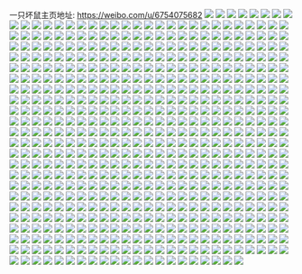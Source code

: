 一只坏鼠主页地址: https://weibo.com/u/6754075682 
![](https://wx4.sinaimg.cn/mw2000/007n5pCyly1h90bfa8n8hj31ho1zktzz.jpg) 
![](https://wx4.sinaimg.cn/mw2000/007n5pCyly1h8hddubjhwj30u0140q9c.jpg) 
![](https://wx4.sinaimg.cn/mw2000/007n5pCyly1h8hd92d7tyj30o00w0tda.jpg) 
![](https://wx4.sinaimg.cn/mw2000/007n5pCyly1h8hddv9q83j30u0140gv9.jpg) 
![](https://wx4.sinaimg.cn/mw2000/007n5pCyly1h8hdig6tfaj315o1jktr7.jpg) 
![](https://wx4.sinaimg.cn/mw2000/007n5pCyly1h8hdigd2uvj307508y3yw.jpg) 
![](https://wx4.sinaimg.cn/mw2000/007n5pCyly1h8anshlrhsj31o0280hdt.jpg) 
![](https://wx4.sinaimg.cn/mw2000/007n5pCyly1h7x2rjk30ij31h81h84qp.jpg) 
![](https://wx4.sinaimg.cn/mw2000/007n5pCyly1h7x2s00vanj32c02c0kjl.jpg) 
![](https://wx4.sinaimg.cn/mw2000/007n5pCyly1h7x2rtb3auj32c0340e83.jpg) 
![](https://wx4.sinaimg.cn/mw2000/007n5pCyly1h7x2s2g2zvj32c0340npd.jpg) 
![](https://wx4.sinaimg.cn/mw2000/007n5pCyly1h7x2rka9j8j31o02807wh.jpg) 
![](https://wx4.sinaimg.cn/mw2000/007n5pCyly1h7x2rgzwq5j32c0340hdv.jpg) 
![](https://wx4.sinaimg.cn/mw2000/007n5pCyly1h7orclsq3wj30yb19rgth.jpg) 
![](https://wx4.sinaimg.cn/mw2000/007n5pCyly1h7orcm8j1rj30oe0wi7an.jpg) 
![](https://wx4.sinaimg.cn/mw2000/007n5pCyly1h78kxmw9q5j32c0340qkm.jpg) 
![](https://wx4.sinaimg.cn/mw2000/007n5pCyly1h75691sx47j31sc2dsqv5.jpg) 
![](https://wx4.sinaimg.cn/mw2000/007n5pCyly1h75693jncfj32c0340hdu.jpg) 
![](https://wx4.sinaimg.cn/mw2000/007n5pCyly1h75690ik2mj30u0140myw.jpg) 
![](https://wx4.sinaimg.cn/mw2000/007n5pCyly1h72zphi0iqj30zo1bpgpp.jpg) 
![](https://wx4.sinaimg.cn/mw2000/007n5pCyly1h72zpjoue5j32c0340e84.jpg) 
![](https://wx4.sinaimg.cn/mw2000/007n5pCyly1h72zpljb7rj32c03401ky.jpg) 
![](https://wx4.sinaimg.cn/mw2000/007n5pCyly1h72zpmug8xj31o02804qp.jpg) 
![](https://wx4.sinaimg.cn/mw2000/007n5pCyly1h72zpg5e92j30qb0z3gpd.jpg) 
![](https://wx4.sinaimg.cn/mw2000/007n5pCyly1h72zpnpk00j30u0140qg5.jpg) 
![](https://wx4.sinaimg.cn/mw2000/007n5pCyly1h72zpp8qrsj32c0340qv6.jpg) 
![](https://wx4.sinaimg.cn/mw2000/007n5pCyly1h72zpqiy1ej30rb10ewr6.jpg) 
![](https://wx4.sinaimg.cn/mw2000/007n5pCyly1h72zps0t1hj32c0340x6p.jpg) 
![](https://wx4.sinaimg.cn/mw2000/007n5pCyly1h70mnx2l36j31o0280x6p.jpg) 
![](https://wx4.sinaimg.cn/mw2000/007n5pCyly1h70mnxo8cwj30zo1bkwon.jpg) 
![](https://wx4.sinaimg.cn/mw2000/007n5pCyly1h70mp9ndf1j30d20hemyw.jpg) 
![](https://wx4.sinaimg.cn/mw2000/007n5pCyly1h6ujdjjwr7j32c0340kjm.jpg) 
![](https://wx4.sinaimg.cn/mw2000/007n5pCyly1h6ujdfggo4j32c0340u0y.jpg) 
![](https://wx4.sinaimg.cn/mw2000/007n5pCyly1h6ujddcxz9j30xh18nwf3.jpg) 
![](https://wx4.sinaimg.cn/mw2000/007n5pCyly1h6t6opiw7mj32c03401l1.jpg) 
![](https://wx4.sinaimg.cn/mw2000/007n5pCyly1h6t6q0m6ksj30u0140whs.jpg) 
![](https://wx4.sinaimg.cn/mw2000/007n5pCyly1h6q6qaouq3j32c0340hdv.jpg) 
![](https://wx4.sinaimg.cn/mw2000/007n5pCyly1h6mpeqwrufj32c0340hdu.jpg) 
![](https://wx4.sinaimg.cn/mw2000/007n5pCyly1h6mpeng7o6j32c02c0hdt.jpg) 
![](https://wx4.sinaimg.cn/mw2000/007n5pCyly1h6mpferrhdj30u0140qbf.jpg) 
![](https://wx4.sinaimg.cn/mw2000/007n5pCyly1h6mpem0jdnj32c034046s.jpg) 
![](https://wx4.sinaimg.cn/mw2000/007n5pCyly1h6mpepbkkbj32c0340kjm.jpg) 
![](https://wx4.sinaimg.cn/mw2000/007n5pCyly1h6mpetqwpej32c03407wi.jpg) 
![](https://wx4.sinaimg.cn/mw2000/007n5pCyly1h6gy2lq9ruj31o0280e81.jpg) 
![](https://wx4.sinaimg.cn/mw2000/007n5pCyly1h6gy2n5l6gj31o0280grq.jpg) 
![](https://wx4.sinaimg.cn/mw2000/007n5pCyly1h69u6tv5fnj30nx0vwafz.jpg) 
![](https://wx4.sinaimg.cn/mw2000/007n5pCyly1h60vygyetvj31o02804qp.jpg) 
![](https://wx4.sinaimg.cn/mw2000/007n5pCyly1h60vyqrtroj31o0280ape.jpg) 
![](https://wx4.sinaimg.cn/mw2000/007n5pCyly1h60vyfzjfcj30q10yp4ba.jpg) 
![](https://wx4.sinaimg.cn/mw2000/007n5pCyly1h60vysugupj32c0340kjn.jpg) 
![](https://wx4.sinaimg.cn/mw2000/007n5pCyly1h60vyv7ajmj31o0280dub.jpg) 
![](https://wx4.sinaimg.cn/mw2000/007n5pCygy1h5xb9lmmabj32c0340u0y.jpg) 
![](https://wx4.sinaimg.cn/mw2000/007n5pCygy1h5xb9in6f8j32c0340qv5.jpg) 
![](https://wx4.sinaimg.cn/mw2000/007n5pCygy1h5xb9oms9jj32c0340e82.jpg) 
![](https://wx4.sinaimg.cn/mw2000/007n5pCygy1h5xbfrurzgj30md0tu76t.jpg) 
![](https://wx4.sinaimg.cn/mw2000/007n5pCygy1h5xbfu5b6tj33402c01ky.jpg) 
![](https://wx4.sinaimg.cn/mw2000/007n5pCygy1h5xbhk4ssyj32c02c0qv5.jpg) 
![](https://wx4.sinaimg.cn/mw2000/007n5pCygy1h5xbhiskc0j30u0140wtl.jpg) 
![](https://wx4.sinaimg.cn/mw2000/007n5pCygy1h5xbhlbxmcj327u1o0e81.jpg) 
![](https://wx4.sinaimg.cn/mw2000/007n5pCygy1h5xbhmaq4nj30tu13uk1a.jpg) 
![](https://wx4.sinaimg.cn/mw2000/007n5pCygy1h5fln60ay3j32c03404qq.jpg) 
![](https://wx4.sinaimg.cn/mw2000/007n5pCygy1h5fln6r5loj30py0ymgph.jpg) 
![](https://wx4.sinaimg.cn/mw2000/007n5pCygy1h5fn0t80ccj30tu13s7pb.jpg) 
![](https://wx4.sinaimg.cn/mw2000/007n5pCygy1h5a5b0et00j32c0340u0x.jpg) 
![](https://wx4.sinaimg.cn/mw2000/007n5pCygy1h5a5aycgu8j32c03404qq.jpg) 
![](https://wx4.sinaimg.cn/mw2000/007n5pCygy1h57iohe7ydj32c0340b2b.jpg) 
![](https://wx4.sinaimg.cn/mw2000/007n5pCygy1h57ioldejoj32c0340b29.jpg) 
![](https://wx4.sinaimg.cn/mw2000/007n5pCygy1h50qgvrv71j32c03404qq.jpg) 
![](https://wx4.sinaimg.cn/mw2000/007n5pCygy1h50qgwltakj30zk1bejw2.jpg) 
![](https://wx4.sinaimg.cn/mw2000/007n5pCygy1h50qgyecn8j32c0340hdu.jpg) 
![](https://wx4.sinaimg.cn/mw2000/007n5pCygy1h50qh081njj32c03401it.jpg) 
![](https://wx4.sinaimg.cn/mw2000/007n5pCygy1h50qh2vasjj32c0340u0y.jpg) 
![](https://wx4.sinaimg.cn/mw2000/007n5pCygy1h4xeopya9cj31901o1kb7.jpg) 
![](https://wx4.sinaimg.cn/mw2000/007n5pCygy1h4xeosn6a5j31bo1rkqno.jpg) 
![](https://wx4.sinaimg.cn/mw2000/007n5pCygy1h4xeow2xx4j318h1nbto3.jpg) 
![](https://wx4.sinaimg.cn/mw2000/007n5pCygy1h4xep0fh8jj31o02814qq.jpg) 
![](https://wx4.sinaimg.cn/mw2000/007n5pCygy1h4xeonmxxjj31ee1v7nao.jpg) 
![](https://wx4.sinaimg.cn/mw2000/007n5pCygy1h4xep2nfu6j31c61s9hcq.jpg) 
![](https://wx4.sinaimg.cn/mw2000/007n5pCygy1h4u1nojl8tj31o0281hdt.jpg) 
![](https://wx4.sinaimg.cn/mw2000/007n5pCygy1h4u1nsz8m4j31o02814qp.jpg) 
![](https://wx4.sinaimg.cn/mw2000/007n5pCygy1h4u1nqd2nyj318w1nvtsw.jpg) 
![](https://wx4.sinaimg.cn/mw2000/007n5pCygy1h4u1nlgi2uj31a51pjnnm.jpg) 
![](https://wx4.sinaimg.cn/mw2000/007n5pCygy1h4slvj0ysij32c03404qq.jpg) 
![](https://wx4.sinaimg.cn/mw2000/007n5pCygy1h4slvdr6bbj31o0280e81.jpg) 
![](https://wx4.sinaimg.cn/mw2000/007n5pCygy1h4slvm4svpj32c0340x6s.jpg) 
![](https://wx4.sinaimg.cn/mw2000/007n5pCygy1h4slvfl3q5j31o02807wi.jpg) 
![](https://wx4.sinaimg.cn/mw2000/007n5pCygy1h4slvuxm6hj32c03407wi.jpg) 
![](https://wx4.sinaimg.cn/mw2000/007n5pCygy1h4slvbft2dj31o0280qv5.jpg) 
![](https://wx4.sinaimg.cn/mw2000/007n5pCygy1h4dgvq7h5qj32c034q7wl.jpg) 
![](https://wx4.sinaimg.cn/mw2000/007n5pCygy1h4dgvsbv83j31o02801kx.jpg) 
![](https://wx4.sinaimg.cn/mw2000/007n5pCygy1h4bhmd8dfdj31o0280u0y.jpg) 
![](https://wx4.sinaimg.cn/mw2000/007n5pCygy1h4bhmhc5whj32c0340hdu.jpg) 
![](https://wx4.sinaimg.cn/mw2000/007n5pCyly1h3ylej1q90j32c0340qv5.jpg) 
![](https://wx4.sinaimg.cn/mw2000/007n5pCyly1h3ylejwgchj32c0340b2a.jpg) 
![](https://wx4.sinaimg.cn/mw2000/007n5pCyly1h3ylehw189j32c03407wk.jpg) 
![](https://wx4.sinaimg.cn/mw2000/007n5pCyly1h3ylihw471j327f2xw1ky.jpg) 
![](https://wx4.sinaimg.cn/mw2000/007n5pCyly1h3ylig8ardj32c03407wi.jpg) 
![](https://wx4.sinaimg.cn/mw2000/007n5pCyly1h3ylel4vofj32c03401kz.jpg) 
![](https://wx4.sinaimg.cn/mw2000/007n5pCyly1h3x9dgoav7j30by0bxwff.jpg) 
![](https://wx4.sinaimg.cn/mw2000/007n5pCyly1h3twl33l96j33dw52u1l3.jpg) 
![](https://wx4.sinaimg.cn/mw2000/007n5pCyly1h3twlo224kj356o3ggqv9.jpg) 
![](https://wx4.sinaimg.cn/mw2000/007n5pCyly1h3twl70ve6j33dw52u1l2.jpg) 
![](https://wx4.sinaimg.cn/mw2000/007n5pCyly1h3twkzs0o0j352u3dwe86.jpg) 
![](https://wx4.sinaimg.cn/mw2000/007n5pCyly1h3twlbskh9j33dw52ukjs.jpg) 
![](https://wx4.sinaimg.cn/mw2000/007n5pCyly1h3twlfg6x6j33dw52unph.jpg) 
![](https://wx4.sinaimg.cn/mw2000/007n5pCyly1h3twlknfi4j33do52ikjt.jpg) 
![](https://wx4.sinaimg.cn/mw2000/007n5pCyly1h3twlrp54nj33gg56ob2e.jpg) 
![](https://wx4.sinaimg.cn/mw2000/007n5pCyly1h3stlyj3nmj32c0340e83.jpg) 
![](https://wx4.sinaimg.cn/mw2000/007n5pCyly1h3stm056n9j33402c0b2b.jpg) 
![](https://wx4.sinaimg.cn/mw2000/007n5pCyly1h3stm1mayzj32c0340kjm.jpg) 
![](https://wx4.sinaimg.cn/mw2000/007n5pCyly1h3stm3pzsuj32c0340qv7.jpg) 
![](https://wx4.sinaimg.cn/mw2000/007n5pCyly1h3stm5k0swj32c02c0qv6.jpg) 
![](https://wx4.sinaimg.cn/mw2000/007n5pCyly1h3stm78gohj32c0340x6q.jpg) 
![](https://wx4.sinaimg.cn/mw2000/007n5pCyly1h3bolx4hxxj32c03404qq.jpg) 
![](https://wx4.sinaimg.cn/mw2000/007n5pCyly1h3boowzwroj31sc2dsnpd.jpg) 
![](https://wx4.sinaimg.cn/mw2000/007n5pCyly1h391950fo8j32c02c0npe.jpg) 
![](https://wx4.sinaimg.cn/mw2000/007n5pCyly1h391913pcwj32c03407wi.jpg) 
![](https://wx4.sinaimg.cn/mw2000/007n5pCyly1h2vgechnejj30u0140dlp.jpg) 
![](https://wx4.sinaimg.cn/mw2000/007n5pCyly1h2vged459qj30u0193jyn.jpg) 
![](https://wx4.sinaimg.cn/mw2000/007n5pCyly1h2vgedkmrjj30u0140q73.jpg) 
![](https://wx4.sinaimg.cn/mw2000/007n5pCyly1h2vgedzvwxj30u0140jvn.jpg) 
![](https://wx4.sinaimg.cn/mw2000/007n5pCyly1h2ubldow7lj30u0140k1o.jpg) 
![](https://wx4.sinaimg.cn/mw2000/007n5pCyly1h2uble887sj30u0140n5c.jpg) 
![](https://wx4.sinaimg.cn/mw2000/007n5pCyly1h2ublcyi9ij30u014011d.jpg) 
![](https://wx4.sinaimg.cn/mw2000/007n5pCyly1h2t53dcc3zj30u01hc46h.jpg) 
![](https://wx4.sinaimg.cn/mw2000/007n5pCyly1h2t53dvqgjj30u0140tf7.jpg) 
![](https://wx4.sinaimg.cn/mw2000/007n5pCyly1h2t53efy4ij30u01407d6.jpg) 
![](https://wx4.sinaimg.cn/mw2000/007n5pCyly1h2t53exbo0j30u01407c3.jpg) 
![](https://wx4.sinaimg.cn/mw2000/007n5pCyly1h2s3qsm0dvj30ix0ix75e.jpg) 
![](https://wx4.sinaimg.cn/mw2000/007n5pCyly1h2s3t3ubn4j30ei0eijub.jpg) 
![](https://wx4.sinaimg.cn/mw2000/007n5pCyly1h2s3ttf3pqj32t11vlhdw.jpg) 
![](https://wx4.sinaimg.cn/mw2000/007n5pCyly1h2myx323a0j319s0u07gc.jpg) 
![](https://wx4.sinaimg.cn/mw2000/007n5pCyly1h2gcyhi1pej30u0140qaf.jpg) 
![](https://wx4.sinaimg.cn/mw2000/007n5pCyly1h2gcymzsjqj30u01407c1.jpg) 
![](https://wx4.sinaimg.cn/mw2000/007n5pCyly1h2gcyika4nj30u0140wnz.jpg) 
![](https://wx4.sinaimg.cn/mw2000/007n5pCyly1h2gcykd3b6j30u0141qa6.jpg) 
![](https://wx4.sinaimg.cn/mw2000/007n5pCyly1h23h3nzgzvj30wy1pctk0.jpg) 
![](https://wx4.sinaimg.cn/mw2000/007n5pCyly1h1m2loj7yej30zo1re49l.jpg) 
![](https://wx4.sinaimg.cn/mw2000/007n5pCyly1h1m2loty7vj30zo1re47k.jpg) 
![](https://wx4.sinaimg.cn/mw2000/007n5pCyly1h1gqwjzwbsj31400u043r.jpg) 
![](https://wx4.sinaimg.cn/mw2000/007n5pCyly1h1gqwjbhh3j30u00u0gqz.jpg) 
![](https://wx4.sinaimg.cn/mw2000/007n5pCyly1h1gqwkczb3j30u00u0dk0.jpg) 
![](https://wx4.sinaimg.cn/mw2000/007n5pCyly1h1gqwkvayhj30u0140dkx.jpg) 
![](https://wx4.sinaimg.cn/mw2000/007n5pCyly1h1gqwlfltuj30u0140gsi.jpg) 
![](https://wx4.sinaimg.cn/mw2000/007n5pCyly1h1gqwlu08mj30u014078w.jpg) 
![](https://wx4.sinaimg.cn/mw2000/007n5pCyly1h1aqlbm1bij32c03404qq.jpg) 
![](https://wx4.sinaimg.cn/mw2000/007n5pCyly1h1aqlas4oij30u0140qeg.jpg) 
![](https://wx4.sinaimg.cn/mw2000/007n5pCyly1h0xj23dtl3j32c0340b2a.jpg) 
![](https://wx4.sinaimg.cn/mw2000/007n5pCyly1h0xj2ouo0hj30sa11pdjw.jpg) 
![](https://wx4.sinaimg.cn/mw2000/007n5pCyly1h0xj25dpkej32c0340e84.jpg) 
![](https://wx4.sinaimg.cn/mw2000/007n5pCyly1h0xj2idtj3j32c0340x6s.jpg) 
![](https://wx4.sinaimg.cn/mw2000/007n5pCyly1h0xj2632onj30d50hjt9s.jpg) 
![](https://wx4.sinaimg.cn/mw2000/007n5pCyly1h0xj22jwbxj30u00k0goh.jpg) 
![](https://wx4.sinaimg.cn/mw2000/007n5pCyly1h0qkpmavwwj32c0340e83.jpg) 
![](https://wx4.sinaimg.cn/mw2000/007n5pCyly1h0qkpnnpsuj32c0340qv6.jpg) 
![](https://wx4.sinaimg.cn/mw2000/007n5pCyly1h0qkpkpqqzj32c03401kz.jpg) 
![](https://wx4.sinaimg.cn/mw2000/007n5pCyly1h0qkpovqxkj30zo1bk150.jpg) 
![](https://wx4.sinaimg.cn/mw2000/007n5pCyly1h0qkpps14ej31vu2igx6p.jpg) 
![](https://wx4.sinaimg.cn/mw2000/007n5pCyly1h0qkt2xu68j30u0140ak9.jpg) 
![](https://wx4.sinaimg.cn/mw2000/007n5pCyly1gzlm5v7f5rj32c0340u0x.jpg) 
![](https://wx4.sinaimg.cn/mw2000/007n5pCyly1gzlm5wo6i1j31o02807tw.jpg) 
![](https://wx4.sinaimg.cn/mw2000/007n5pCyly1gzlm6456iwj32c0340u0z.jpg) 
![](https://wx4.sinaimg.cn/mw2000/007n5pCyly1gzlm6ahc1zj32c0340npf.jpg) 
![](https://wx4.sinaimg.cn/mw2000/007n5pCyly1gyp7rf3rl3j30u0140q7k.jpg) 
![](https://wx4.sinaimg.cn/mw2000/007n5pCyly1gyp7re6hz9j30u01400zu.jpg) 
![](https://wx4.sinaimg.cn/mw2000/007n5pCyly1gyp7rgevefj30u01407cw.jpg) 
![](https://wx4.sinaimg.cn/mw2000/007n5pCyly1gyp7rh2356j30f70kawgm.jpg) 
![](https://wx4.sinaimg.cn/mw2000/007n5pCyly1gy77s2okuoj33do52inpg.jpg) 
![](https://wx4.sinaimg.cn/mw2000/007n5pCyly1gy77s6jth8j33dw52uqv7.jpg) 
![](https://wx4.sinaimg.cn/mw2000/007n5pCyly1gy77sa3dxaj33do52iqv8.jpg) 
![](https://wx4.sinaimg.cn/mw2000/007n5pCyly1gy77sg130oj33do52iqvd.jpg) 
![](https://wx4.sinaimg.cn/mw2000/007n5pCyly1gy77sk1xzuj33dw52ux6w.jpg) 
![](https://wx4.sinaimg.cn/mw2000/007n5pCyly1gy77sqffkwj33gg56okjv.jpg) 
![](https://wx4.sinaimg.cn/mw2000/007n5pCyly1gy77sw6spqj33do52ihe4.jpg) 
![](https://wx4.sinaimg.cn/mw2000/007n5pCyly1gy77ryfy4lj33gg56oe8b.jpg) 
![](https://wx4.sinaimg.cn/mw2000/007n5pCyly1gy77syepnuj33gg56ou13.jpg) 
![](https://wx4.sinaimg.cn/mw2000/007n5pCygy1gxxhgxthbij31400u0ae9.jpg) 
![](https://wx4.sinaimg.cn/mw2000/007n5pCygy1gxxhgzasdkj31400u0aiq.jpg) 
![](https://wx4.sinaimg.cn/mw2000/007n5pCygy1gxxhgwmo21j31400u0gx0.jpg) 
![](https://wx4.sinaimg.cn/mw2000/007n5pCygy1gxxhgzwlazj31400u0dqv.jpg) 
![](https://wx4.sinaimg.cn/mw2000/007n5pCyly1gx9by1futrj32c0340b2a.jpg) 
![](https://wx4.sinaimg.cn/mw2000/007n5pCyly1gx9by2ypzxj32c0340u0y.jpg) 
![](https://wx4.sinaimg.cn/mw2000/007n5pCyly1gx9bxzed5oj32c0340x6q.jpg) 
![](https://wx4.sinaimg.cn/mw2000/007n5pCyly1gx9c260763j30md0tugr1.jpg) 
![](https://wx4.sinaimg.cn/mw2000/007n5pCyly1gx9by5jjitj32c03404qr.jpg) 
![](https://wx4.sinaimg.cn/mw2000/007n5pCyly1gx9c25oduvj30u0140ws4.jpg) 
![](https://wx4.sinaimg.cn/mw2000/007n5pCyly1gx9bz6jmktj30mi0u0aip.jpg) 
![](https://wx4.sinaimg.cn/mw2000/007n5pCyly1gx9by9ryj8j32c0340hdu.jpg) 
![](https://wx4.sinaimg.cn/mw2000/007n5pCyly1gx9bybxwrzj32c0340u0z.jpg) 
![](https://wx4.sinaimg.cn/mw2000/007n5pCyly1gw9z34uad9j30u01hcwli.jpg) 
![](https://wx4.sinaimg.cn/mw2000/007n5pCyly1gw3jd5vpe8j30u01400z3.jpg) 
![](https://wx4.sinaimg.cn/mw2000/007n5pCyly1gw3jdq8wkuj30u0140gqe.jpg) 
![](https://wx4.sinaimg.cn/mw2000/007n5pCyly1gw3jd9bq4cj30u0140gu6.jpg) 
![](https://wx4.sinaimg.cn/mw2000/007n5pCyly1gw3jdb7w8qj30u0140475.jpg) 
![](https://wx4.sinaimg.cn/mw2000/007n5pCyly1guz0btuctcj30u01sx47z.jpg) 
![](https://wx4.sinaimg.cn/mw2000/007n5pCyly1guz0aug46nj30u01sxahk.jpg) 
![](https://wx4.sinaimg.cn/mw2000/007n5pCyly1guz0b0y7p0j60u01sxnax02.jpg) 
![](https://wx4.sinaimg.cn/mw2000/007n5pCyly1guz0b4mzauj60u01sx47m02.jpg) 
![](https://wx4.sinaimg.cn/mw2000/007n5pCyly1guz0byeo8aj60u01sxwkj02.jpg) 
![](https://wx4.sinaimg.cn/mw2000/007n5pCyly1guz0b9s8mej30u01sx0yk.jpg) 
![](https://wx4.sinaimg.cn/mw2000/007n5pCyly1guz0bfnzawj60u01sxwnj02.jpg) 
![](https://wx4.sinaimg.cn/mw2000/007n5pCyly1guz0blr2w4j60u01sxamg02.jpg) 
![](https://wx4.sinaimg.cn/mw2000/007n5pCyly1guz0bmixgij60u01sxwlw02.jpg) 
![](https://wx4.sinaimg.cn/mw2000/007n5pCygy1guviiguo98j60u00u0tdw02.jpg) 
![](https://wx4.sinaimg.cn/mw2000/007n5pCygy1guviihxa45j60u00u0jzq02.jpg) 
![](https://wx4.sinaimg.cn/mw2000/007n5pCygy1guviiit36oj60tu0tun1302.jpg) 
![](https://wx4.sinaimg.cn/mw2000/007n5pCygy1guviijg30oj60mi0miq6502.jpg) 
![](https://wx4.sinaimg.cn/mw2000/007n5pCygy1gt1pmd29z2j32c0340e81.jpg) 
![](https://wx4.sinaimg.cn/mw2000/007n5pCygy1gt1pmeuarcj32c03401kx.jpg) 
![](https://wx4.sinaimg.cn/mw2000/007n5pCygy1gt1pmb3zmrj32c0340e81.jpg) 
![](https://wx4.sinaimg.cn/mw2000/007n5pCygy1gt1pmg9tdpj32c0340njr.jpg) 
![](https://wx4.sinaimg.cn/mw2000/007n5pCyly1gs0rjloirrj32c0340qv5.jpg) 
![](https://wx4.sinaimg.cn/mw2000/007n5pCyly1gs0rbjk151j30zo1bk0za.jpg) 
![](https://wx4.sinaimg.cn/mw2000/007n5pCyly1gs0rbq1lblj32c03401ky.jpg) 
![](https://wx4.sinaimg.cn/mw2000/007n5pCyly1gs0rbhuqa4j32c02c0x6p.jpg) 
![](https://wx4.sinaimg.cn/mw2000/007n5pCyly1gs0rbko1wvj32c02c0wxr.jpg) 
![](https://wx4.sinaimg.cn/mw2000/007n5pCyly1gs0rbm2p6aj31fy1fy7wh.jpg) 
![](https://wx4.sinaimg.cn/mw2000/007n5pCyly1gs0rbn9a5pj32c02c0ng4.jpg) 
![](https://wx4.sinaimg.cn/mw2000/007n5pCyly1gs0rjij6qjj32c02c07wh.jpg) 
![](https://wx4.sinaimg.cn/mw2000/007n5pCyly1gs0rbsp1s1j30u00k078a.jpg) 
![](https://wx4.sinaimg.cn/mw2000/007n5pCyly1grmxp3xwv7j30u0140q4w.jpg) 
![](https://wx4.sinaimg.cn/mw2000/007n5pCyly1grmxp49m96j30u0140whp.jpg) 
![](https://wx4.sinaimg.cn/mw2000/007n5pCyly1grmxp4ti7ij30u0140qbq.jpg) 
![](https://wx4.sinaimg.cn/mw2000/007n5pCyly1grmxrcplfoj30u0140kdc.jpg) 
![](https://wx4.sinaimg.cn/mw2000/007n5pCygy1gri28f5981j30u0140n18.jpg) 
![](https://wx4.sinaimg.cn/mw2000/007n5pCygy1gri28gjnmdj30u0140q7c.jpg) 
![](https://wx4.sinaimg.cn/mw2000/007n5pCygy1gri28i9lo0j30u0140n7z.jpg) 
![](https://wx4.sinaimg.cn/mw2000/007n5pCygy1gri28j9477j30u0140wkq.jpg) 
![](https://wx4.sinaimg.cn/mw2000/007n5pCygy1gqmqhml0nfj30u00u00xm.jpg) 
![](https://wx4.sinaimg.cn/mw2000/007n5pCygy1gqmqhngj29j30u00u0gpz.jpg) 
![](https://wx4.sinaimg.cn/mw2000/007n5pCygy1gqmqo7vir2j30mi0mi423.jpg) 
![](https://wx4.sinaimg.cn/mw2000/007n5pCygy1gqmqjhd782j30u00u0n82.jpg) 
![](https://wx4.sinaimg.cn/mw2000/007n5pCygy1gqmqhp2fmoj30u00u0q7i.jpg) 
![](https://wx4.sinaimg.cn/mw2000/007n5pCygy1gqmqhsapyej30u00u046w.jpg) 
![](https://wx4.sinaimg.cn/mw2000/007n5pCygy1gqmqhtcnl9j30u00u0jvf.jpg) 
![](https://wx4.sinaimg.cn/mw2000/007n5pCygy1gqmqhuy1i3j30u00u0aic.jpg) 
![](https://wx4.sinaimg.cn/mw2000/007n5pCygy1gqmqk9vtb4j30dw0dwaaw.jpg) 
![](https://wx4.sinaimg.cn/mw2000/007n5pCygy1gq5ingzg6jj32c03404qq.jpg) 
![](https://wx4.sinaimg.cn/mw2000/007n5pCygy1gq5injf81ej32c0340b29.jpg) 
![](https://wx4.sinaimg.cn/mw2000/007n5pCygy1gq5inlb60xj32c03407wh.jpg) 
![](https://wx4.sinaimg.cn/mw2000/007n5pCygy1gq5inmudnrj32al2alqpk.jpg) 
![](https://wx4.sinaimg.cn/mw2000/007n5pCygy1gq5ino2cnvj32c02c01bt.jpg) 
![](https://wx4.sinaimg.cn/mw2000/007n5pCygy1gq5inp5h28j32c02c0gw2.jpg) 
![](https://wx4.sinaimg.cn/mw2000/007n5pCyly1gpg3mg6nprj32mh1po4qt.jpg) 
![](https://wx4.sinaimg.cn/mw2000/007n5pCyly1gpg3mmr1uvj32mh1poqv8.jpg) 
![](https://wx4.sinaimg.cn/mw2000/007n5pCyly1gpg3mvvh4uj32mh1poe85.jpg) 
![](https://wx4.sinaimg.cn/mw2000/007n5pCyly1gpg3tkhl3jj32mh1ponpf.jpg) 
![](https://wx4.sinaimg.cn/mw2000/007n5pCyly1gp5vah9mskj30u00u0440.jpg) 
![](https://wx4.sinaimg.cn/mw2000/007n5pCyly1gp5valhuhlj30u00u0aid.jpg) 
![](https://wx4.sinaimg.cn/mw2000/007n5pCyly1gp5vaoljixj30u10u0k18.jpg) 
![](https://wx4.sinaimg.cn/mw2000/007n5pCyly1gp5vdoufu0j30u0140wnl.jpg) 
![](https://wx4.sinaimg.cn/mw2000/007n5pCyly1gp5vaji1nqj30u0140do1.jpg) 
![](https://wx4.sinaimg.cn/mw2000/007n5pCyly1gp5vdqurzzj30u014043v.jpg) 
![](https://wx4.sinaimg.cn/mw2000/007n5pCyly1gozovix06fj32c02c0hdt.jpg) 
![](https://wx4.sinaimg.cn/mw2000/007n5pCyly1gojk3qfa0yj32c02c07uj.jpg) 
![](https://wx4.sinaimg.cn/mw2000/007n5pCyly1gojk3t54bjj32c02c0e81.jpg) 
![](https://wx4.sinaimg.cn/mw2000/007n5pCyly1gojk3uwh4pj32c02c01bu.jpg) 
![](https://wx4.sinaimg.cn/mw2000/007n5pCyly1gojk3nxegdj32c02c04qp.jpg) 
![](https://wx4.sinaimg.cn/mw2000/007n5pCyly1gojm3kdmbhj32c02c0tjy.jpg) 
![](https://wx4.sinaimg.cn/mw2000/007n5pCyly1gojm40c4zzj328e28ze82.jpg) 
![](https://wx4.sinaimg.cn/mw2000/007n5pCyly1gnwmsegom3j30u014q12f.jpg) 
![](https://wx4.sinaimg.cn/mw2000/007n5pCyly1gnwmsgrjzej30u014d7dr.jpg) 
![](https://wx4.sinaimg.cn/mw2000/007n5pCyly1gnmyfr3ardj30iq0iqgoc.jpg) 
![](https://wx4.sinaimg.cn/mw2000/007n5pCyly1gnmygstat2j30u00u0k1r.jpg) 
![](https://wx4.sinaimg.cn/mw2000/007n5pCyly1gnm9ss6s81j30u00u0n33.jpg) 
![](https://wx4.sinaimg.cn/mw2000/007n5pCyly1gnmybyg91zj30u00u07dz.jpg) 
![](https://wx4.sinaimg.cn/mw2000/007n5pCyly1gnmyee8ww1j30u00u07g5.jpg) 
![](https://wx4.sinaimg.cn/mw2000/007n5pCyly1gnmyeejbbaj31400u0k7k.jpg) 
![](https://wx4.sinaimg.cn/mw2000/007n5pCyly1gnihdj8tgdj30u00u0tf8.jpg) 
![](https://wx4.sinaimg.cn/mw2000/007n5pCyly1gnihg2auo5j30u00u0n4i.jpg) 
![](https://wx4.sinaimg.cn/mw2000/007n5pCyly1gnihdfrxdlj30u00u0wm5.jpg) 
![](https://wx4.sinaimg.cn/mw2000/007n5pCyly1gnihdkvkeaj30u00u0gsi.jpg) 
![](https://wx4.sinaimg.cn/mw2000/007n5pCyly1gmz1ls70gmj30u00u0k1l.jpg) 
![](https://wx4.sinaimg.cn/mw2000/007n5pCyly1gmz1lszfn6j30u00u0qa4.jpg) 
![](https://wx4.sinaimg.cn/mw2000/007n5pCyly1gmz1ry9ipyj30u0140tpe.jpg) 
![](https://wx4.sinaimg.cn/mw2000/007n5pCyly1gmz1lug41nj30yf0u07gg.jpg) 
![](https://wx4.sinaimg.cn/mw2000/007n5pCyly1gmz1lri6gfj30u01404fk.jpg) 
![](https://wx4.sinaimg.cn/mw2000/007n5pCyly1gmz1lx3k2wj30u01407c7.jpg) 
![](https://wx4.sinaimg.cn/mw2000/007n5pCyly1gmz1luyh0fj30u00u0wli.jpg) 
![](https://wx4.sinaimg.cn/mw2000/007n5pCyly1gmz1lvhh6gj30u00u0wmn.jpg) 
![](https://wx4.sinaimg.cn/mw2000/007n5pCyly1gmz1lwjsxbj30u00u0gq2.jpg) 
![](https://wx4.sinaimg.cn/mw2000/007n5pCyly1gmz1o0hbgfj30u00u077w.jpg) 
![](https://wx4.sinaimg.cn/mw2000/007n5pCyly1gmz1o14rz0j30u00u079y.jpg) 
![](https://wx4.sinaimg.cn/mw2000/007n5pCyly1gmz1o1pyhyj30u00u0103.jpg) 
![](https://wx4.sinaimg.cn/mw2000/007n5pCygy1gm0q7l0bbkj334022o4qq.jpg) 
![](https://wx4.sinaimg.cn/mw2000/007n5pCygy1gm0q82ycy1j31x62k8u0x.jpg) 
![](https://wx4.sinaimg.cn/mw2000/007n5pCygy1gm0q7oylspj31ss2p5x6p.jpg) 
![](https://wx4.sinaimg.cn/mw2000/007n5pCygy1gm0q7xavj6j32c02c0avp.jpg) 
![](https://wx4.sinaimg.cn/mw2000/007n5pCygy1gm0q7mlk5mj31lf1lf1kx.jpg) 
![](https://wx4.sinaimg.cn/mw2000/007n5pCygy1gm0q7sqsw2j32ps1t7qv5.jpg) 
![](https://wx4.sinaimg.cn/mw2000/007n5pCygy1gm0q7q304jj32c02c0k9t.jpg) 
![](https://wx4.sinaimg.cn/mw2000/007n5pCygy1gm0q7uarz7j32c02c0qtk.jpg) 
![](https://wx4.sinaimg.cn/mw2000/007n5pCygy1gm0q80185pj32c02c0b29.jpg) 
![](https://wx4.sinaimg.cn/mw2000/007n5pCyly1gkno0ugrw8j30u011ijxn.jpg) 
![](https://wx4.sinaimg.cn/mw2000/007n5pCyly1gkno0v9xahj30nh0nhwlr.jpg) 
![](https://wx4.sinaimg.cn/mw2000/007n5pCyly1gkno0tlv08j30u0140113.jpg) 
![](https://wx4.sinaimg.cn/mw2000/007n5pCyly1gkno0wye19j30u0140qd8.jpg) 
![](https://wx4.sinaimg.cn/mw2000/007n5pCygy1gkeq9vhctbj32c02c0ha1.jpg) 
![](https://wx4.sinaimg.cn/mw2000/007n5pCygy1gkeq9xv2m2j32c02c07wh.jpg) 
![](https://wx4.sinaimg.cn/mw2000/007n5pCygy1gkeqa4mkpxj32c02c04mz.jpg) 
![](https://wx4.sinaimg.cn/mw2000/007n5pCygy1gkeqejvvgej30u00u07w3.jpg) 
![](https://wx4.sinaimg.cn/mw2000/007n5pCygy1gkeqa75sxnj32c02c0npd.jpg) 
![](https://wx4.sinaimg.cn/mw2000/007n5pCygy1gkeqe36zf7j32c02c0kjm.jpg) 
![](https://wx4.sinaimg.cn/mw2000/007n5pCygy1gk8xavaom5j32c02c0kjl.jpg) 
![](https://wx4.sinaimg.cn/mw2000/007n5pCygy1gk8xb1pzjmj321k25mqv5.jpg) 
![](https://wx4.sinaimg.cn/mw2000/007n5pCygy1gjxgrx8drcj32c02c07wh.jpg) 
![](https://wx4.sinaimg.cn/mw2000/007n5pCygy1gjxgrv7aajj32c02c01ky.jpg) 
![](https://wx4.sinaimg.cn/mw2000/007n5pCygy1gjxgrxsv9nj30tz12zq7r.jpg) 
![](https://wx4.sinaimg.cn/mw2000/007n5pCygy1gjxgrziinpj32c02c04qp.jpg) 
![](https://wx4.sinaimg.cn/mw2000/007n5pCygy1gjxgs02t99j30u00u0q5s.jpg) 
![](https://wx4.sinaimg.cn/mw2000/007n5pCygy1gjxgs3y755j32c02c0qv6.jpg) 
![](https://wx4.sinaimg.cn/mw2000/007n5pCygy1gjxgs6vsc5j31w02iox6p.jpg) 
![](https://wx4.sinaimg.cn/mw2000/007n5pCygy1gjxgs91zsij32c02c0b29.jpg) 
![](https://wx4.sinaimg.cn/mw2000/007n5pCygy1gjxgsargyqj325l25l1kx.jpg) 
![](https://wx4.sinaimg.cn/mw2000/007n5pCygy1gigpzzz77lj32c02c0e81.jpg) 
![](https://wx4.sinaimg.cn/mw2000/007n5pCygy1gigq027t89j32c02c0b1i.jpg) 
![](https://wx4.sinaimg.cn/mw2000/007n5pCygy1gigq036geyj32c02c0qv5.jpg) 
![](https://wx4.sinaimg.cn/mw2000/007n5pCygy1gigq041ir1j32c02c0n6c.jpg) 
![](https://wx4.sinaimg.cn/mw2000/007n5pCygy1gigpzzbk9kj32c02c01kx.jpg) 
![](https://wx4.sinaimg.cn/mw2000/007n5pCygy1gigq010cypj32c02c0tzt.jpg) 
![](https://wx4.sinaimg.cn/mw2000/007n5pCygy1giey05zyd5j32c02c0npe.jpg) 
![](https://wx4.sinaimg.cn/mw2000/007n5pCygy1giey2m6xohj32c02c0e81.jpg) 
![](https://wx4.sinaimg.cn/mw2000/007n5pCygy1giey3ybsxwj32c02c0e81.jpg) 
![](https://wx4.sinaimg.cn/mw2000/007n5pCygy1giey08tmblj31sc1schdt.jpg) 
![](https://wx4.sinaimg.cn/mw2000/007n5pCygy1giey0c69m2j32c02c0hdu.jpg) 
![](https://wx4.sinaimg.cn/mw2000/007n5pCygy1giey0fe5xsj32c02c0qv5.jpg) 
![](https://wx4.sinaimg.cn/mw2000/007n5pCygy1giey0hvtlxj32c02c0hdt.jpg) 
![](https://wx4.sinaimg.cn/mw2000/007n5pCygy1giey0k5yc9j32c02c0e81.jpg) 
![](https://wx4.sinaimg.cn/mw2000/007n5pCygy1giey0nxi1pj32c02c0kjl.jpg) 
![](https://wx4.sinaimg.cn/mw2000/007n5pCygy1gicp3v7l8tj31cv1cvdtn.jpg) 
![](https://wx4.sinaimg.cn/mw2000/007n5pCygy1gicp407wtrj32c02c04mw.jpg) 
![](https://wx4.sinaimg.cn/mw2000/007n5pCygy1gicp3ryi6rj31gu1gu1kt.jpg) 
![](https://wx4.sinaimg.cn/mw2000/007n5pCygy1gicp3n2a3cj32c02c01kx.jpg) 
![](https://wx4.sinaimg.cn/mw2000/007n5pCygy1gicp45tl6aj32c02c0qpu.jpg) 
![](https://wx4.sinaimg.cn/mw2000/007n5pCygy1gicp47w41oj30u00u0agx.jpg) 
![](https://wx4.sinaimg.cn/mw2000/007n5pCyly1ghvzi8jxybj30u01mkn8i.jpg) 
![](https://wx4.sinaimg.cn/mw2000/007n5pCyly1ghsk90cx6gj30u00u0jxe.jpg) 
![](https://wx4.sinaimg.cn/mw2000/007n5pCyly1ghpiofemhbj30u00u0qa2.jpg) 
![](https://wx4.sinaimg.cn/mw2000/007n5pCyly1ghpiogwx3nj30u00u00yd.jpg) 
![](https://wx4.sinaimg.cn/mw2000/007n5pCyly1ghpioibudyj30u00u0447.jpg) 
![](https://wx4.sinaimg.cn/mw2000/007n5pCyly1ghpiolftwpj30u014014q.jpg) 
![](https://wx4.sinaimg.cn/mw2000/007n5pCyly1ghmyrnkibyj30u00u0q7z.jpg) 
![](https://wx4.sinaimg.cn/mw2000/007n5pCyly1ghmyrmt01yj30u00u0gom.jpg) 
![](https://wx4.sinaimg.cn/mw2000/007n5pCyly1ghmyro0cgdj30u00u0jwd.jpg) 
![](https://wx4.sinaimg.cn/mw2000/007n5pCyly1ghgce3qaiej30u01407e8.jpg) 
![](https://wx4.sinaimg.cn/mw2000/007n5pCyly1gh9bqe8r3lj30u00u0q8s.jpg) 
![](https://wx4.sinaimg.cn/mw2000/007n5pCyly1gh9bqkgs5zj30u00u0gts.jpg) 
![](https://wx4.sinaimg.cn/mw2000/007n5pCyly1gh9bqytqj6j30u00u0jxk.jpg) 
![](https://wx4.sinaimg.cn/mw2000/007n5pCyly1gh9bqambi8j30u00u0q77.jpg) 
![](https://wx4.sinaimg.cn/mw2000/007n5pCygy1gh2447udwlj31mc25s1kx.jpg) 
![](https://wx4.sinaimg.cn/mw2000/007n5pCygy1ggcwqg2g8nj30mi0u018d.jpg) 
![](https://wx4.sinaimg.cn/mw2000/007n5pCygy1gfopi2wd4yj32c034mazu.jpg) 
![](https://wx4.sinaimg.cn/mw2000/007n5pCygy1gfophxr2h6j32c02c0e81.jpg) 
![](https://wx4.sinaimg.cn/mw2000/007n5pCygy1gfopi0zj9nj32c02c0nok.jpg) 
![](https://wx4.sinaimg.cn/mw2000/007n5pCygy1gfopi3n3qqj32c02c04dw.jpg) 
![](https://wx4.sinaimg.cn/mw2000/007n5pCygy1gfophvtxrij327c27chdt.jpg) 
![](https://wx4.sinaimg.cn/mw2000/007n5pCygy1gfophyjtsij30u00u00y6.jpg) 
![](https://wx4.sinaimg.cn/mw2000/007n5pCyly1gdc6vq3nepj31o01o0kjl.jpg) 
![](https://wx4.sinaimg.cn/mw2000/007n5pCyly1gdc6vzbkarj32c02c0e81.jpg) 
![](https://wx4.sinaimg.cn/mw2000/007n5pCyly1gdc6waowjnj32c02c07wh.jpg) 
![](https://wx4.sinaimg.cn/mw2000/007n5pCyly1gbyhi4vr7bj31990u0dvt.jpg) 
![](https://wx4.sinaimg.cn/mw2000/007n5pCyly1gbyhhz6b93j31990u0wv0.jpg) 
![](https://wx4.sinaimg.cn/mw2000/007n5pCyly1gbyhhm4tuvj31990u0tnl.jpg) 
![](https://wx4.sinaimg.cn/mw2000/007n5pCyly1gbyhhsx5wzj31990u07l6.jpg) 
![](https://wx4.sinaimg.cn/mw2000/007n5pCyly1gbyhibs3xfj31990u0k8t.jpg) 
![](https://wx4.sinaimg.cn/mw2000/007n5pCyly1gbyhhbihf0j31980u0787.jpg) 
![](https://wx4.sinaimg.cn/mw2000/007n5pCyly1gbyhhhojcej31990u01df.jpg) 
![](https://wx4.sinaimg.cn/mw2000/007n5pCyly1gbyhij4xccj31990u0ka7.jpg) 
![](https://wx4.sinaimg.cn/mw2000/007n5pCyly1gbyhishxu3j31990u0qnk.jpg) 
![](https://wx4.sinaimg.cn/mw2000/007n5pCyly1gb9cr5kz9pj30u00u0dms.jpg) 
![](https://wx4.sinaimg.cn/mw2000/007n5pCyly1gb9cr55vyhj30u00u077n.jpg) 
![](https://wx4.sinaimg.cn/mw2000/007n5pCyly1gb9cr5z7suj30u00u0n3n.jpg) 
![](https://wx4.sinaimg.cn/mw2000/007n5pCyly1gb9cr4v2t0j30u00u0dq4.jpg) 
![](https://wx4.sinaimg.cn/mw2000/007n5pCygy1gb3ej0a5egj32c02c07p3.jpg) 
![](https://wx4.sinaimg.cn/mw2000/007n5pCygy1gb3ej3xns0j32c02c01ji.jpg) 
![](https://wx4.sinaimg.cn/mw2000/007n5pCygy1gb3ej6f8g1j31o01o0npd.jpg) 
![](https://wx4.sinaimg.cn/mw2000/007n5pCygy1gb3eiy6ri5j32c02c0e81.jpg) 
![](https://wx4.sinaimg.cn/mw2000/007n5pCygy1gajp1esvmmj30u00u0tg7.jpg) 
![](https://wx4.sinaimg.cn/mw2000/007n5pCygy1gajp19ukoej30u00u0128.jpg) 
![](https://wx4.sinaimg.cn/mw2000/007n5pCygy1gajp13x5wbj30u00u0117.jpg) 
![](https://wx4.sinaimg.cn/mw2000/007n5pCygy1gajp0s8oj6j30u00u0djd.jpg) 
![](https://wx4.sinaimg.cn/mw2000/007n5pCygy1gajp0pmz72j30u00u0n2h.jpg) 
![](https://wx4.sinaimg.cn/mw2000/007n5pCygy1gajp0y39qnj30u00u0dow.jpg) 
![](https://wx4.sinaimg.cn/mw2000/007n5pCyly1gagc60sk44j30u00u0grk.jpg) 
![](https://wx4.sinaimg.cn/mw2000/007n5pCyly1gagc62oq1hj30u00u0ahn.jpg) 
![](https://wx4.sinaimg.cn/mw2000/007n5pCyly1gagc5yc5o7j30u00u0k0u.jpg) 
![](https://wx4.sinaimg.cn/mw2000/007n5pCyly1gagc643cxuj30u00u0ajx.jpg) 
![](https://wx4.sinaimg.cn/mw2000/007n5pCyly1gagc65nivtj31400u0n6w.jpg) 
![](https://wx4.sinaimg.cn/mw2000/007n5pCyly1gagc66w9lzj30u00u0tfa.jpg) 
![](https://wx4.sinaimg.cn/mw2000/007n5pCyly1gady1tuurnj31400u0aiv.jpg) 
![](https://wx4.sinaimg.cn/mw2000/007n5pCyly1gady1srhgaj30u0140jzv.jpg) 
![](https://wx4.sinaimg.cn/mw2000/007n5pCyly1gady1w4svbj31e00s44ac.jpg) 
![](https://wx4.sinaimg.cn/mw2000/007n5pCyly1gady1xisx6j30u01474ag.jpg) 
![](https://wx4.sinaimg.cn/mw2000/007n5pCyly1gady1z3otjj30u014s4ca.jpg) 
![](https://wx4.sinaimg.cn/mw2000/007n5pCyly1gady20uc5rj30u0140gx1.jpg) 
![](https://wx4.sinaimg.cn/mw2000/007n5pCygy1g9m3gxnvb2j32c02c04mr.jpg) 
![](https://wx4.sinaimg.cn/mw2000/007n5pCygy1g9m3h0brnvj32c02c07wh.jpg) 
![](https://wx4.sinaimg.cn/mw2000/007n5pCygy1g9m3h1w747j3121121k46.jpg) 
![](https://wx4.sinaimg.cn/mw2000/007n5pCygy1g9m3gui9d7j33402c07wh.jpg) 
![](https://wx4.sinaimg.cn/mw2000/007n5pCygy1g9m3h4cfurj33402c0npd.jpg) 
![](https://wx4.sinaimg.cn/mw2000/007n5pCygy1g9m3h6p9t7j32c02c07vq.jpg) 
![](https://wx4.sinaimg.cn/mw2000/007n5pCygy1g973xoe40vj30tz0tzdu6.jpg) 
![](https://wx4.sinaimg.cn/mw2000/007n5pCygy1g973x7x15pj31sb1sbnkr.jpg) 
![](https://wx4.sinaimg.cn/mw2000/007n5pCygy1g973x9hee6j32c02c04iv.jpg) 
![](https://wx4.sinaimg.cn/mw2000/007n5pCygy1g973xe1oiej32c02c0qnt.jpg) 
![](https://wx4.sinaimg.cn/mw2000/007n5pCygy1g973xgx2lvj32c02c0hdu.jpg) 
![](https://wx4.sinaimg.cn/mw2000/007n5pCyly1grkl639kx6j31j01j0qv6.jpg) 
![](https://wx4.sinaimg.cn/mw2000/007n5pCygy1g7zj9zybolj31kw1kw11d.jpg) 
![](https://wx4.sinaimg.cn/mw2000/007n5pCygy1g7wujpqzzhj32c02c0qv5.jpg) 
![](https://wx4.sinaimg.cn/mw2000/007n5pCygy1g7wujspbglj32c02c01ky.jpg) 
![](https://wx4.sinaimg.cn/mw2000/007n5pCygy1g7wujug6uaj32c02c0x6p.jpg) 
![](https://wx4.sinaimg.cn/mw2000/007n5pCygy1g7wujwe1h1j327m27mhdt.jpg) 
![](https://wx4.sinaimg.cn/mw2000/007n5pCygy1g7wujyobioj32c02c0e82.jpg) 
![](https://wx4.sinaimg.cn/mw2000/007n5pCygy1g7wuk10ux7j32c02c0qv6.jpg) 
![](https://wx4.sinaimg.cn/mw2000/007n5pCygy1g7wujnzbo4j32c02c0x6p.jpg) 
![](https://wx4.sinaimg.cn/mw2000/007n5pCygy1g7wuk23i7vj31l31l3atx.jpg) 
![](https://wx4.sinaimg.cn/mw2000/007n5pCygy1g7wuk301lyj30yi0y1e3i.jpg) 
![](https://wx4.sinaimg.cn/mw2000/007n5pCygy1g7oyiscdsgj30p90p97mk.jpg) 
![](https://wx4.sinaimg.cn/mw2000/007n5pCygy1g7oyimtzjnj30pa0p9h3f.jpg) 
![](https://wx4.sinaimg.cn/mw2000/007n5pCygy1g7oyirhko2j30pd0p9dzr.jpg) 
![](https://wx4.sinaimg.cn/mw2000/007n5pCygy1g7oyiqldvij30p90p9qkl.jpg) 
![](https://wx4.sinaimg.cn/mw2000/007n5pCygy1g7oyipe4bej30pa0p9kd8.jpg) 
![](https://wx4.sinaimg.cn/mw2000/007n5pCygy1g7oyio0ykqj30pd0p91dd.jpg) 
![](https://wx4.sinaimg.cn/mw2000/007n5pCygy1g5jfs641slj32ey1lnu10.jpg) 
![](https://wx4.sinaimg.cn/mw2000/007n5pCygy1g5jfs8td2zj32ey1lnx6s.jpg) 
![](https://wx4.sinaimg.cn/mw2000/007n5pCygy1g5jfs9kmb4j318g0thafq.jpg) 
![](https://wx4.sinaimg.cn/mw2000/007n5pCygy1g5jfs3wlf4j32ey1ln4qt.jpg) 
![](https://wx4.sinaimg.cn/mw2000/007n5pCygy1g5668t072nj30u00u0wkh.jpg) 
![](https://wx4.sinaimg.cn/mw2000/007n5pCygy1g5668r86vzj30u00u045g.jpg) 
![](https://wx4.sinaimg.cn/mw2000/007n5pCygy1g5668ttlu7j30u00u07a8.jpg) 
![](https://wx4.sinaimg.cn/mw2000/007n5pCygy1g5668upxjkj30u00u07bw.jpg) 
![](https://wx4.sinaimg.cn/mw2000/007n5pCygy1g5668vk907j30u00u0gt1.jpg) 
![](https://wx4.sinaimg.cn/mw2000/007n5pCygy1g5668wck50j30u00u0qaz.jpg) 
![](https://wx4.sinaimg.cn/mw2000/007n5pCygy1g4pcc8jxujj31ww1wwx6p.jpg) 
![](https://wx4.sinaimg.cn/mw2000/007n5pCygy1g4pcc6q4woj31ww1wwqv5.jpg) 
![](https://wx4.sinaimg.cn/mw2000/007n5pCygy1g4pccanqxdj31ww1wwqv5.jpg) 
![](https://wx4.sinaimg.cn/mw2000/007n5pCygy1g4pcccy13rj31ww1wwhdu.jpg) 
![](https://wx4.sinaimg.cn/mw2000/007n5pCygy1g4pccem4a2j31ww1wwqv5.jpg) 
![](https://wx4.sinaimg.cn/mw2000/007n5pCygy1g4pccgqhzcj31ww1wwkjl.jpg) 
![](https://wx4.sinaimg.cn/mw2000/007n5pCygy1g4pcciux80j31ww1wwnpd.jpg) 
![](https://wx4.sinaimg.cn/mw2000/007n5pCygy1g4pccl9ghkj31ww1wwb2a.jpg) 
![](https://wx4.sinaimg.cn/mw2000/007n5pCygy1g4pccnc659j31ww1ww1ky.jpg) 
![](https://wx4.sinaimg.cn/mw2000/007n5pCygy1g4dx3j847nj30yi0mpdj1.jpg) 
![](https://wx4.sinaimg.cn/mw2000/007n5pCygy1g3e74h6iukj31971971kx.jpg) 
![](https://wx4.sinaimg.cn/mw2000/007n5pCygy1g3e74fjysuj31b61b6twa.jpg) 
![](https://wx4.sinaimg.cn/mw2000/007n5pCygy1g3e74j4cvoj31sc1scb29.jpg) 
![](https://wx4.sinaimg.cn/mw2000/007n5pCygy1g3e74kgp6vj30u00u0n6o.jpg) 
![](https://wx4.sinaimg.cn/mw2000/007n5pCygy1g295i9i6kij32pg1wwkjl.jpg) 
![](https://wx4.sinaimg.cn/mw2000/007n5pCygy1g295icy0mpj32pg1wwb29.jpg) 
![](https://wx4.sinaimg.cn/mw2000/007n5pCygy1g295ifw6v8j32pg1wwhdt.jpg) 
![](https://wx4.sinaimg.cn/mw2000/007n5pCygy1g295ii82g5j32pg1wwqv5.jpg) 
![](https://wx4.sinaimg.cn/mw2000/007n5pCygy1g295ikr3z0j31kw1kwgnj.jpg) 
![](https://wx4.sinaimg.cn/mw2000/007n5pCygy1g295ipjcv1j32pg1wwkjl.jpg) 
![](https://wx4.sinaimg.cn/mw2000/007n5pCygy1g295i7jxh9j32pg1wwkjl.jpg) 
![](https://wx4.sinaimg.cn/mw2000/007n5pCygy1g295ivhg4uj32pg1wwe81.jpg) 
![](https://wx4.sinaimg.cn/mw2000/007n5pCygy1g295ixlmgfj31wx1ww1cr.jpg) 
![](https://wx4.sinaimg.cn/mw2000/007n5pCygy1g27lci4btaj32pg1wwe81.jpg) 
![](https://wx4.sinaimg.cn/mw2000/007n5pCygy1g27lcjk2r8j32pg1ww7wh.jpg) 
![](https://wx4.sinaimg.cn/mw2000/007n5pCygy1g27lcl6v8cj32pg1wwx6p.jpg) 
![](https://wx4.sinaimg.cn/mw2000/007n5pCygy1g27lcnb5j0j32pg1wwu0x.jpg) 
![](https://wx4.sinaimg.cn/mw2000/007n5pCygy1g27lcglsvnj32pg1wwh6q.jpg) 
![](https://wx4.sinaimg.cn/mw2000/007n5pCygy1g27lcpr4qzj31hc1hc1ky.jpg) 
![](https://wx4.sinaimg.cn/mw2000/007n5pCygy1g25uqq01wij32c02c0u0p.jpg) 
![](https://wx4.sinaimg.cn/mw2000/007n5pCygy1g25urcubq2j32c02c07wh.jpg) 
![](https://wx4.sinaimg.cn/mw2000/007n5pCygy1g25urfasnrj32c02c0b29.jpg) 
![](https://wx4.sinaimg.cn/mw2000/007n5pCygy1g25urhgynjj32c02c0qrv.jpg) 
![](https://wx4.sinaimg.cn/mw2000/007n5pCygy1g257wc8z6qj32c02c0qey.jpg) 
![](https://wx4.sinaimg.cn/mw2000/007n5pCygy1g257w8lsraj32c02c04j6.jpg) 
![](https://wx4.sinaimg.cn/mw2000/007n5pCygy1g257wiac1vj32c02c04em.jpg) 
![](https://wx4.sinaimg.cn/mw2000/007n5pCygy1g257wksu04j30w60w67k6.jpg) 
![](https://wx4.sinaimg.cn/mw2000/007n5pCyly1g1puw08f7jj30u00u00xu.jpg) 
![](https://wx4.sinaimg.cn/mw2000/007n5pCyly1g1puw1kn9rj30u00u0jws.jpg) 
![](https://wx4.sinaimg.cn/mw2000/007n5pCyly1g1puw2p37ej30u00u0n2v.jpg) 
![](https://wx4.sinaimg.cn/mw2000/007n5pCyly1g1puw4r8cvj30u00u0n55.jpg) 
![](https://wx4.sinaimg.cn/mw2000/007n5pCyly1g1puw5hdnej30u00u0n3r.jpg) 
![](https://wx4.sinaimg.cn/mw2000/007n5pCyly1g1puw6246yj30u00u0q69.jpg) 
![](https://wx4.sinaimg.cn/mw2000/007n5pCyly1g1puw6lypcj30u00u0wkj.jpg) 
![](https://wx4.sinaimg.cn/mw2000/007n5pCyly1g1puvyhqzgj30u00u0agq.jpg) 
![](https://wx4.sinaimg.cn/mw2000/007n5pCyly1g1puw76zv7j30u00u0tea.jpg) 
![](https://wx4.sinaimg.cn/mw2000/007n5pCygy1g12py2phyxj30u00u0gsx.jpg) 
![](https://wx4.sinaimg.cn/mw2000/007n5pCygy1g12py4mzcxj30u00u0dlh.jpg) 
![](https://wx4.sinaimg.cn/mw2000/007n5pCygy1g12py6bphgj30u00u0jv5.jpg) 
![](https://wx4.sinaimg.cn/mw2000/007n5pCygy1g12pyaiu03j30u00u07br.jpg) 
![](https://wx4.sinaimg.cn/mw2000/007n5pCygy1g12pyc2liij30u00u00xq.jpg) 
![](https://wx4.sinaimg.cn/mw2000/007n5pCygy1g12pydz50rj30u00u0jvg.jpg) 
![](https://wx4.sinaimg.cn/mw2000/007n5pCygy1g12pyfwspwj30u00u0n5d.jpg) 
![](https://wx4.sinaimg.cn/mw2000/007n5pCygy1g12pyiluavj30u00u00zx.jpg) 
![](https://wx4.sinaimg.cn/mw2000/007n5pCygy1g12pyny1o9j30u00u079u.jpg) 
![](https://wx4.sinaimg.cn/mw2000/007n5pCygy1g0wmau7ohdj32f32f2qvb.jpg) 
![](https://wx4.sinaimg.cn/mw2000/007n5pCygy1g0wmbleowbj32f32f2x73.jpg) 
![](https://wx4.sinaimg.cn/mw2000/007n5pCygy1g0wmbrgi0vj32f32f2kjv.jpg) 
![](https://wx4.sinaimg.cn/mw2000/007n5pCygy1g0wmc1ej53j32f32f27wu.jpg) 
![](https://wx4.sinaimg.cn/mw2000/007n5pCygy1g0wmc3f2j1j32c02c0e81.jpg) 
![](https://wx4.sinaimg.cn/mw2000/007n5pCygy1g0wmcaj8uzj32f32f24r2.jpg) 
![](https://wx4.sinaimg.cn/mw2000/007n5pCygy1g0wmcdpscjj32c02c0b29.jpg) 
![](https://wx4.sinaimg.cn/mw2000/007n5pCygy1g0wmcfnkxnj32c02c0qv5.jpg) 
![](https://wx4.sinaimg.cn/mw2000/007n5pCygy1g0wmckkz21j32pg3tte86.jpg) 
![](https://wx4.sinaimg.cn/mw2000/007n5pCygy1g0qzmwj9hkj31u02qiqv5.jpg) 
![](https://wx4.sinaimg.cn/mw2000/007n5pCygy1g0lts78v54j30tb0t7qfs.jpg) 
![](https://wx4.sinaimg.cn/mw2000/007n5pCygy1g0lts7vgy9j30tv0trk4e.jpg) 
![](https://wx4.sinaimg.cn/mw2000/007n5pCygy1g0lts9aukfj30u30tztmn.jpg) 
![](https://wx4.sinaimg.cn/mw2000/007n5pCygy1g0lts64tu0j31wx1wx7wi.jpg) 
![](https://wx4.sinaimg.cn/mw2000/007n5pCygy1g0b0uv1eczj32c02c0e7p.jpg) 
![](https://wx4.sinaimg.cn/mw2000/007n5pCygy1g0b0uwi5mfj32c02c07wh.jpg) 
![](https://wx4.sinaimg.cn/mw2000/007n5pCygy1g0b0utonl7j32c02c0u0x.jpg) 
![](https://wx4.sinaimg.cn/mw2000/007n5pCygy1g0b0uxrdu4j32c02c0aza.jpg) 
![](https://wx4.sinaimg.cn/mw2000/007n5pCygy1g07iakpz8yj31rs1rsnpf.jpg) 
![](https://wx4.sinaimg.cn/mw2000/007n5pCygy1g07iankvvej31rx1rx4qr.jpg) 
![](https://wx4.sinaimg.cn/mw2000/007n5pCygy1g07iaqlo3fj31r81r8b2c.jpg) 
![](https://wx4.sinaimg.cn/mw2000/007n5pCygy1fzxln9bn3qj32c02c04m0.jpg) 
![](https://wx4.sinaimg.cn/mw2000/007n5pCygy1fzxln4ds5ej32c02c04j6.jpg) 
![](https://wx4.sinaimg.cn/mw2000/007n5pCygy1fzxln2aqakj32c02c0wxj.jpg) 
![](https://wx4.sinaimg.cn/mw2000/007n5pCygy1fzxlnb00z3j32c02c0nil.jpg) 
![](https://wx4.sinaimg.cn/mw2000/007n5pCygy1fzxlmun6byj32c02c0az6.jpg) 
![](https://wx4.sinaimg.cn/mw2000/007n5pCygy1fzxlmx44s3j31sc1schdt.jpg) 
![](https://wx4.sinaimg.cn/mw2000/007n5pCygy1fzxln02c2dj31sc1scb29.jpg) 
![](https://wx4.sinaimg.cn/mw2000/007n5pCygy1fzxlnif2upj32c02c07l9.jpg) 
![](https://wx4.sinaimg.cn/mw2000/007n5pCygy1fzxlnf3diqj32c02c07wh.jpg) 
![](https://wx4.sinaimg.cn/mw2000/007n5pCygy1fzky43yseaj30tp0tptdu.jpg) 
![](https://wx4.sinaimg.cn/mw2000/007n5pCygy1fzkyj1k3jcj30u00u0wm1.jpg) 
![](https://wx4.sinaimg.cn/mw2000/007n5pCygy1fzkyj4bcj5j30u00u0ahu.jpg) 
![](https://wx4.sinaimg.cn/mw2000/007n5pCygy1fzkyj00ekuj30n00upafv.jpg) 
![](https://wx4.sinaimg.cn/mw2000/007n5pCyly1fz7y3573w4j31mc1mc4qp.jpg) 
![](https://wx4.sinaimg.cn/mw2000/007n5pCygy1fye0laqgm1j30qo0qon4t.jpg) 
![](https://wx4.sinaimg.cn/mw2000/007n5pCygy1fye0lcbikjj30qo0qoq7r.jpg) 
![](https://wx4.sinaimg.cn/mw2000/007n5pCygy1fye0leeanyj30qo0qoah0.jpg) 
![](https://wx4.sinaimg.cn/mw2000/007n5pCygy1fye0lge5tdj30qo0qoqa0.jpg) 
![](https://wx4.sinaimg.cn/mw2000/007n5pCygy1fye0lid5b3j30qo0qo45g.jpg) 
![](https://wx4.sinaimg.cn/mw2000/007n5pCygy1fye0l8l2faj30qo0qogpa.jpg) 
![](https://wx4.sinaimg.cn/mw2000/007n5pCygy1fybs162g2lj31tr1trnml.jpg) 
![](https://wx4.sinaimg.cn/mw2000/007n5pCygy1fybs18cp30j32c02c07wh.jpg) 
![](https://wx4.sinaimg.cn/mw2000/007n5pCygy1fybs1ak8e2j32c02c07wh.jpg) 
![](https://wx4.sinaimg.cn/mw2000/007n5pCygy1fybs1div0wj32c02c0kjl.jpg) 
![](https://wx4.sinaimg.cn/mw2000/007n5pCygy1fybs1ficcwj322w22we67.jpg) 
![](https://wx4.sinaimg.cn/mw2000/007n5pCygy1fybs1hxfj4j32c02c0kjl.jpg) 
![](https://wx4.sinaimg.cn/mw2000/007n5pCygy1fybs1pjz0oj32c02c0kjl.jpg) 
![](https://wx4.sinaimg.cn/mw2000/007n5pCygy1fybs12eqx4j32c02c0b29.jpg) 
![](https://wx4.sinaimg.cn/mw2000/007n5pCygy1fybs1lkgtyj32c02c0e60.jpg) 
![](https://wx4.sinaimg.cn/mw2000/007n5pCygy1fy6qtu9fqtj30qo0qoq95.jpg) 
![](https://wx4.sinaimg.cn/mw2000/007n5pCygy1fxso4v8e71j32c02c0kjl.jpg) 
![](https://wx4.sinaimg.cn/mw2000/007n5pCygy1fxso4ypk4oj32c02c0b29.jpg) 
![](https://wx4.sinaimg.cn/mw2000/007n5pCygy1fxso55vu9xj32c02c0b29.jpg) 
![](https://wx4.sinaimg.cn/mw2000/007n5pCygy1fxso5azgi8j32c02c0hdt.jpg) 
![](https://wx4.sinaimg.cn/mw2000/007n5pCygy1fxso5ezz3wj32c02c04qp.jpg) 
![](https://wx4.sinaimg.cn/mw2000/007n5pCygy1fxso5jfsytj32c02c0qv5.jpg) 
![](https://wx4.sinaimg.cn/mw2000/007n5pCygy1fxso5s0glhj32c02c0b29.jpg) 
![](https://wx4.sinaimg.cn/mw2000/007n5pCygy1fxso4nmw6fj32c02c0u0x.jpg) 
![](https://wx4.sinaimg.cn/mw2000/007n5pCygy1fxso5y306kj32c02c0hdt.jpg) 
![](https://wx4.sinaimg.cn/mw2000/007n5pCygy1fxnghtv6vqj31kw1kwwqh.jpg) 
![](https://wx4.sinaimg.cn/mw2000/007n5pCygy1fxnghwdavjj31kw1kw402.jpg) 
![](https://wx4.sinaimg.cn/mw2000/007n5pCygy1fxnghy9gxaj31kw1kwtfv.jpg) 
![](https://wx4.sinaimg.cn/mw2000/007n5pCygy1fxngi0fzlxj31kw1kw402.jpg) 
![](https://wx4.sinaimg.cn/mw2000/007n5pCygy1fxngi3vm82j31kw1kw1ku.jpg) 
![](https://wx4.sinaimg.cn/mw2000/007n5pCygy1fxngi4val9j31kw1kw402.jpg) 
![](https://wx4.sinaimg.cn/mw2000/007n5pCygy1fxnghnw60sj31kw1kw10d.jpg) 
![](https://wx4.sinaimg.cn/mw2000/007n5pCygy1fxngi5o0zhj31kw1kw402.jpg) 
![](https://wx4.sinaimg.cn/mw2000/007n5pCygy1fxngi9xoouj31kw1kw49x.jpg) 
![](https://wx4.sinaimg.cn/mw2000/007n5pCygy1fxnclqmv5aj32c02c01ky.jpg) 
![](https://wx4.sinaimg.cn/mw2000/007n5pCygy1fx0e4s8gj4j32c02c0e81.jpg) 
![](https://wx4.sinaimg.cn/mw2000/007n5pCygy1fwy4ldxfcvj32c02c0e83.jpg) 
![](https://wx4.sinaimg.cn/mw2000/007n5pCygy1fwy4mki0msj32c02c01kz.jpg) 
![](https://wx4.sinaimg.cn/mw2000/007n5pCygy1fwy4ns1zvpj32c02c0x6q.jpg) 
![](https://wx4.sinaimg.cn/mw2000/007n5pCygy1fwwefak7eqj30ku0kvq6t.jpg) 
![](https://wx4.sinaimg.cn/mw2000/007n5pCygy1fwwefcf87mj30ku0kuq68.jpg) 
![](https://wx4.sinaimg.cn/mw2000/007n5pCygy1fwwef8n5ufj30ku0kutax.jpg) 
![](https://wx4.sinaimg.cn/mw2000/007n5pCygy1fwwefdcdxsj30ku0kuq4n.jpg) 
![](https://wx4.sinaimg.cn/mw2000/007n5pCygy1fwtij9ba2zj31sg1sgqmo.jpg) 
![](https://wx4.sinaimg.cn/mw2000/007n5pCygy1fwr3fts27pj32c02c0kjl.jpg) 
![](https://wx4.sinaimg.cn/mw2000/007n5pCygy1fwosa3pi57j31ll1llh7c.jpg) 
![](https://wx4.sinaimg.cn/mw2000/007n5pCygy1fwomu7kx53j31o41o41a7.jpg) 
![](https://wx4.sinaimg.cn/mw2000/007n5pCygy1fwomu57f2nj32c02c01h0.jpg) 
![](https://wx4.sinaimg.cn/mw2000/007n5pCygy1fwomubso6cj31ru1ru4qp.jpg) 
![](https://wx4.sinaimg.cn/mw2000/007n5pCygy1fwomuesa3wj32c02c04qp.jpg) 
![](https://wx4.sinaimg.cn/mw2000/007n5pCygy1fwomuh39bsj32c02c0b0n.jpg) 
![](https://wx4.sinaimg.cn/mw2000/007n5pCygy1fwomulnmgqj32c02c0qr1.jpg) 
![](https://wx4.sinaimg.cn/mw2000/007n5pCygy1fwomurh4gmj32c02c04qp.jpg) 
![](https://wx4.sinaimg.cn/mw2000/007n5pCygy1fwomv0964pj32c02c0e81.jpg) 
![](https://wx4.sinaimg.cn/mw2000/007n5pCygy1fwomvjlpcaj32c02c0qv5.jpg) 
![](https://wx4.sinaimg.cn/mw2000/007n5pCygy1fwc4f27fhwj32c02c04qp.jpg) 
